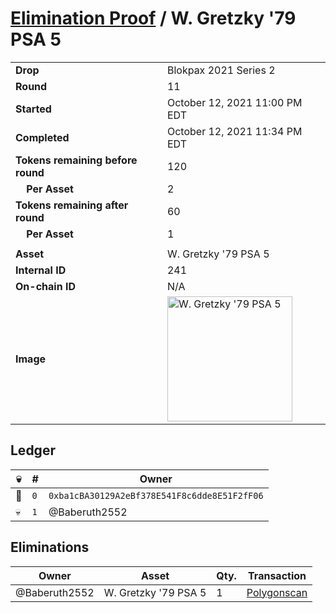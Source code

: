 # [Elimination Proof](./readme.md) / W. Gretzky &#039;79 PSA 5

|||
|---|---|
| **Drop** | Blokpax 2021 Series 2 |
| **Round** | 11 |
| **Started** | October 12, 2021 11:00 PM EDT |
| **Completed** | October 12, 2021 11:34 PM EDT |
| **Tokens remaining before round** | 120 |
| **&nbsp;&nbsp;&nbsp;&nbsp;Per Asset** | 2 |
| **Tokens remaining after round** | 60 |
| **&nbsp;&nbsp;&nbsp;&nbsp;Per Asset** | 1 |
| | |
| **Asset** | W. Gretzky &#039;79 PSA 5 |
| **Internal ID** | 241 |
| **On-chain ID** | N/A |
| **Image** | <img src="https://tcdn.blokpax.com/9484ebfa-632f-455f-9916-6fe27e4aa5f4/14aa0779aced1b6d5af51595182cea300a4340aca62b5405026be9447a0ac32c.jpg" height="200" alt="W. Gretzky &#039;79 PSA 5" /> |

## Ledger

| 💀 | # | Owner |
| --- | --- | --- |
| 👑 | `0` | `0xba1cBA30129A2eBf378E541F8c6dde8E51F2fF06` |
| 💀 | `1` | @Baberuth2552 |


## Eliminations

| Owner | Asset | Qty. | Transaction |
| --- | --- | --- | --- |
| @Baberuth2552 | W. Gretzky '79 PSA 5 | 1 | [Polygonscan](https://polygonscan.com/tx/0x7c24120251076a099776a1bb844ffd26ce68dd4271a217ab4b7b974211655631) |
